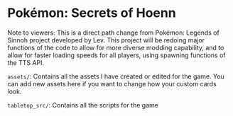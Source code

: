 # Pokémon: Secrets of Hoenn

Note to viewers: This is a direct path change from Pokémon: Legends of Sinnoh project developed by Lev. This project will be redoing major functions of the code to allow for more diverse modding capability, and to allow for faster loading speeds for all players, using spawning functions of the TTS API.

`assets/`: Contains all the assets I have created or edited for the game. You can add new assets here if you want to change how your custom cards look.

`tabletop_src/`: Contains all the scripts for the game
